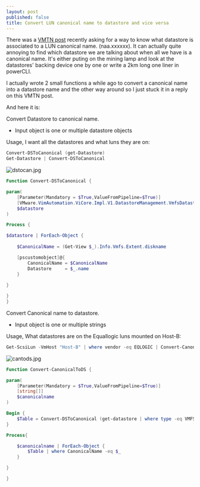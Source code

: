 ```yaml
---
layout: post
published: false
title: Convert LUN canonical name to datastore and vice versa
---
```

There was a [VMTN post](https://communities.vmware.com/thread/544815) recently asking for a way to know what datastore is associated to a LUN canonical name. (naa.xxxxxx). It can actually quite annoying to find which datastore we are talking about when all we have is a canonical name. It's either puting on the mining lamp and look at the datastores' backing device one by one or write a 2km long one liner in powerCLI.

I actually wrote 2 small functions a while ago to convert a canonical name into a datastore name and the other way around so I just stuck it in a reply on this VMTN post.

And here it is:

Convert Datastore to canonical name.
- Input object is one or multiple datastore objects

Usage, I want all the datastores and what luns they are on: 
```Powershell
Convert-DSToCanonical (get-Datastore)
Get-Datastore | Convert-DSToCanonical
```
![dstocan.jpg]({{site.baseurl}}/img/dstocan.jpg)

```Powershell
Function Convert-DSToCanonical {

param(
    [Parameter(Mandatory = $True,ValueFromPipeline=$True)]
    [VMware.VimAutomation.ViCore.Impl.V1.DatastoreManagement.VmfsDatastoreImpl[]]
    $datastore
)

Process {

$datastore | ForEach-Object {
 
    $CanonicalName = (Get-View $_).Info.Vmfs.Extent.diskname

    [pscustomobject]@{
        CanonicalName = $CanonicalName
        Datastore     = $_.name
    }
  
}

}
}
```

Convert Canonical name to datastore.
- Input object is one or multiple strings

Usage, What datastores are on the Equallogic luns mounted on Host-B: 
```Powershell
Get-ScsiLun -VmHost "Host-B" | where vendor -eq EQLOGIC | Convert-CanonicalToDS
```
![cantods.jpg]({{site.baseurl}}/img/cantods.jpg)

```Powershell
Function Convert-CanonicalToDS {

param(
    [Parameter(Mandatory = $True,ValueFromPipeline=$True)]
    [string[]]
    $canonicalname
)

Begin {
    $Table = Convert-DSToCanonical (get-datastore | where type -eq VMFS)
}

Process{

    $canonicalname | ForEach-Object {
        $Table | where CanonicalName -eq $_
    }

}

}
```